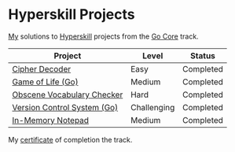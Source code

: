 # Hyperskill Projects

[My](https://hyperskill.org/profile/7889902) solutions to [Hyperskill](https://hyperskill.org) projects from the [Go Core](https://hyperskill.org/tracks/25) track.

| Project                                                       | Level       | Status    |
| ------------------------------------------------------------- | ----------- | --------- |
| [Cipher Decoder](./01_cipher_decoder)                         | Easy        | Completed |
| [Game of Life (Go)](./02_game_of_life)                        | Medium      | Completed |
| [Obscene Vocabulary Checker](./03_obscene_vocabulary_checker) | Hard        | Completed |
| [Version Control System (Go)](./04_version_control_system)    | Challenging | Completed |
| [In-Memory Notepad](./05_in_memory_notepad)                   | Medium      | Completed |

My [certificate](https://hyperskill.org/certificates/587a50b3-b1cc-44e5-8d9b-98bde338cd07.pdf) of completion the track.
